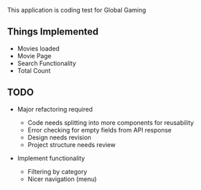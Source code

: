 This application is coding test for Global Gaming

## Things Implemented

- Movies loaded
- Movie Page
- Search Functionality
- Total Count

## TODO

- Major refactoring required
    * Code needs splitting into more components for reusability
    * Error checking for empty fields from API response
    * Design needs revision
    * Project structure needs review

- Implement functionality
    * Filtering by category
    * Nicer navigation (menu)
    



